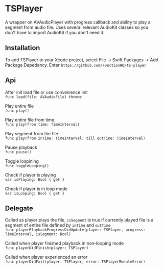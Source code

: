# TSPlayer

A wrapper on AVAudioPlayer with progress callback and ability to play a segment from audio file. Uses several relevant AudioKit classes so you don't have to import AudioKit if you don't need it.

## Installation
To add TSPlayer to your Xcode project, select File -> Swift Packages -> Add Package Depedancy. Enter `https://github.com/FvnctionHQ/ts-player`


## Api

After init load file or use convenience init <br />
`func load(file: AVAudioFile) throws`

Play entire file  <br />
`func play()`

Play entire file from time <br />
`func play(from time: TimeInterval)`

Play segment from the file <br />
`func play(from inTime: TimeInterval, till outTime: TimeInterval)`

Pause playback <br />
`func pause()`

Toggle loopining <br />
`func toggleLooping()`

Check if player is playing <br />
`var isPlaying: Bool { get }`

Check if player is in loop mode <br />
`var isLooping: Bool { get }`

## Delegate

Called as player plays the file, `isSegment` is true if currently played file is a segment of entire file defined by `inTime` and `outTime` <br />
`func playerPlaybackProgressDidUpdate(player: TSPlayer, progress: TimeInterval, isSegment: Bool)` <br />

Called when player finished playback in non-looping mode <br />
`func playerDidFinish(player: TSPlayer)` 

Called when player experienced an error <br />
`func playerDidFail(player: TSPlayer, error: TSPlayerModuleError)`
